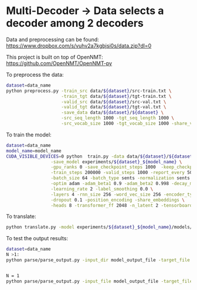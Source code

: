 # Multi-Decoder -> Data selects a decoder among 2 decoders

Data and preprocessing can be found: https://www.dropbox.com/s/vuhv2a7kgbjsi0s/data.zip?dl=0

This project is built on top of OpenNMT: https://github.com/OpenNMT/OpenNMT-py

To preprocess the data:

```bash
dataset=data_name
python preprocess.py -train_src data/${dataset}/src-train.txt \
                     -train_tgt data/${dataset}/tgt-train.txt \
                     -valid_src data/${dataset}/src-val.txt \
                     -valid_tgt data/${dataset}/tgt-val.txt \
                     -save_data data/${dataset}/${dataset} \
                     -src_seq_length 1000 -tgt_seq_length 1000 \
                     -src_vocab_size 1000 -tgt_vocab_size 1000 -share_vocab
```

To train the model:

```bash
dataset=data_name
model_name=model_name
CUDA_VISIBLE_DEVICES=0 python  train.py -data data/${dataset}/${dataset} \
                 -save_model experiments/${dataset}_${model_name} \
                 -gpu_ranks 0 -save_checkpoint_steps 1000  -keep_checkpoint 16 \
                 -train_steps 200000 -valid_steps 1000 -report_every 500 -param_init 0  -param_init_glorot \
                 -batch_size 64 -batch_type sents -normalization sents -max_grad_norm 0  -accum_count 4 \
                 -optim adam -adam_beta1 0.9 -adam_beta2 0.998 -decay_method noam -warmup_steps 8000  \
                 -learning_rate 2 -label_smoothing 0.0 \
                 -layers 4 -rnn_size 256 -word_vec_size 256 -encoder_type transformer -decoder_type transformer \
                 -dropout 0.1 -position_encoding -share_embeddings \
                 -heads 8 -transformer_ff 2048 -n_latent 2 -tensorboard -tensorboard_log_dir runs/${dataset}_${model_name} -world_size=1 -seed 2020 -early_stopping 15 
```

To translate:
```bash
python translate.py -model experiments/${dataset}_${model_name}/models/model_step_3.pt -src data/${dataset}/src-test.txt -output_dir experiments/${dataset}_${model_name}/preds/ -replace_unk -beam_size=10 -batch_size=100 -n_best=10 -gpu 0 -log_probs -n_translate_latent 0
```

To test the output results:

```bash
dataset=data_name
N >1:
python parse/parse_output.py -input_dir model_output_file -target_file data/${dataset}/tgt-test.txt -beam_size 10 -n_latent 2 


N = 1
python parse/parse_output.py -input_file model_output_file -target_file data/${dataset}/tgt-test.txt -beam_size 10
```
